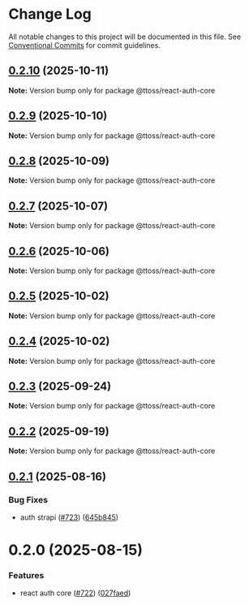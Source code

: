 # Change Log

All notable changes to this project will be documented in this file.
See [Conventional Commits](https://conventionalcommits.org) for commit guidelines.

## [0.2.10](https://github.com/ttoss/ttoss/compare/@ttoss/react-auth-core@0.2.9...@ttoss/react-auth-core@0.2.10) (2025-10-11)

**Note:** Version bump only for package @ttoss/react-auth-core

## [0.2.9](https://github.com/ttoss/ttoss/compare/@ttoss/react-auth-core@0.2.8...@ttoss/react-auth-core@0.2.9) (2025-10-10)

**Note:** Version bump only for package @ttoss/react-auth-core

## [0.2.8](https://github.com/ttoss/ttoss/compare/@ttoss/react-auth-core@0.2.7...@ttoss/react-auth-core@0.2.8) (2025-10-09)

**Note:** Version bump only for package @ttoss/react-auth-core

## [0.2.7](https://github.com/ttoss/ttoss/compare/@ttoss/react-auth-core@0.2.6...@ttoss/react-auth-core@0.2.7) (2025-10-07)

**Note:** Version bump only for package @ttoss/react-auth-core

## [0.2.6](https://github.com/ttoss/ttoss/compare/@ttoss/react-auth-core@0.2.5...@ttoss/react-auth-core@0.2.6) (2025-10-06)

**Note:** Version bump only for package @ttoss/react-auth-core

## [0.2.5](https://github.com/ttoss/ttoss/compare/@ttoss/react-auth-core@0.2.4...@ttoss/react-auth-core@0.2.5) (2025-10-02)

**Note:** Version bump only for package @ttoss/react-auth-core

## [0.2.4](https://github.com/ttoss/ttoss/compare/@ttoss/react-auth-core@0.2.3...@ttoss/react-auth-core@0.2.4) (2025-10-02)

**Note:** Version bump only for package @ttoss/react-auth-core

## [0.2.3](https://github.com/ttoss/ttoss/compare/@ttoss/react-auth-core@0.2.2...@ttoss/react-auth-core@0.2.3) (2025-09-24)

**Note:** Version bump only for package @ttoss/react-auth-core

## [0.2.2](https://github.com/ttoss/ttoss/compare/@ttoss/react-auth-core@0.2.1...@ttoss/react-auth-core@0.2.2) (2025-09-19)

**Note:** Version bump only for package @ttoss/react-auth-core

## [0.2.1](https://github.com/ttoss/ttoss/compare/@ttoss/react-auth-core@0.2.0...@ttoss/react-auth-core@0.2.1) (2025-08-16)

### Bug Fixes

- auth strapi ([#723](https://github.com/ttoss/ttoss/issues/723)) ([645b845](https://github.com/ttoss/ttoss/commit/645b8452612a970780f6a92fc9dc4a2a5cfe9e26))

# 0.2.0 (2025-08-15)

### Features

- react auth core ([#722](https://github.com/ttoss/ttoss/issues/722)) ([027faed](https://github.com/ttoss/ttoss/commit/027faedc769a2449f1b92a51472106ba116fbcf6))
